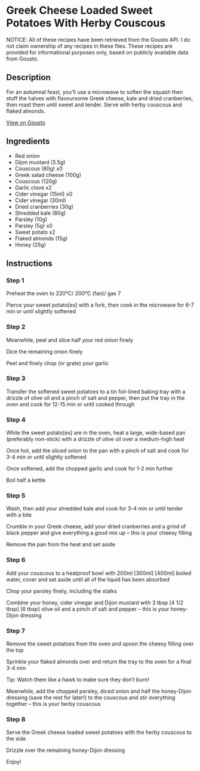 # Greek Cheese Loaded Sweet Potatoes With Herby Couscous

NOTICE: All of these recipes have been retrieved from the Gousto API. I do not claim ownership of any recipes in these files. These recipes are provided for informational purposes only, based on publicly available data from Gousto.

## Description

For an autumnal feast, you'll use a microwave to soften the squash then stuff the halves with flavoursome Greek cheese, kale and dried cranberries, then roast them until sweet and tender. Serve with herby couscous and flaked almonds.

[View on Gousto](https://www.gousto.co.uk/recipes/cookbook/feta-stuffed-squash-with-herby-mixed-grains)

## Ingredients

- Red onion
- Dijon mustard (5.5g)
- Couscous (60g) x0
- Greek salad cheese (100g)
- Couscous (120g)
- Garlic clove x2
- Cider vinegar (15ml) x0
- Cider vinegar (30ml)
- Dried cranberries (30g)
- Shredded kale (80g)
- Parsley (10g)
- Parsley (5g) x0
- Sweet potato x2
- Flaked almonds (15g)
- Honey (25g)

## Instructions


### Step 1

Preheat the oven to 220°C/ 200°C (fan)/ gas 7

Pierce your sweet potato[es] with a fork, then cook in the microwave for 6-7 min or until slightly softened


### Step 2

Meanwhile, peel and slice half your red onion finely

Dice the remaining onion finely

Peel and finely chop (or grate) your garlic


### Step 3

Transfer the softened sweet potatoes to a tin foil-lined baking tray with a drizzle of olive oil and a pinch of salt and pepper, then put the tray in the oven and cook for 12-15 min or until cooked through


### Step 4

While the sweet potato[es] are in the oven, heat a large, wide-based pan (preferably non-stick) with a drizzle of olive oil over a medium-high heat

Once hot, add the sliced onion to the pan with a pinch of salt and cook for 3-4 min or until slightly softened

Once softened, add the chopped garlic and cook for 1-2 min further

Boil half a kettle


### Step 5

Wash, then add your shredded kale and cook for 3-4 min or until tender with a bite

Crumble in your Greek cheese, add your dried cranberries and a grind of black pepper and give everything a good mix up – this is your cheesy filling

Remove the pan from the heat and set aside


### Step 6

Add your couscous to a heatproof bowl with 200ml <span class="text-purple">[300ml]</span> <span class="text-danger">[400ml]</span> boiled water, cover and set aside until all of the liquid has been absorbed

Chop your parsley finely, including the stalks

Combine your honey, cider vinegar and Dijon mustard with 3 tbsp <span class="text-purple">[4 1/2 tbsp]</span> <span class="text-danger">[6 tbsp] </span>olive oil and a pinch of salt and pepper – this is your honey-Dijon dressing


### Step 7

Remove the sweet potatoes from the oven and spoon the cheesy filling over the top

Sprinkle your flaked almonds over and return the tray to the oven for a final 3-4 min

Tip: Watch them like a hawk to make sure they don’t burn!

Meanwhile, add the chopped parsley, diced onion and half the honey-Dijon dressing (save the rest for later!) to the couscous and stir everything together – this is your herby couscous

### Step 8

Serve the Greek cheese loaded sweet potatoes with the herby couscous to the side

Drizzle over the remaining honey-Dijon dressing

Enjoy!

